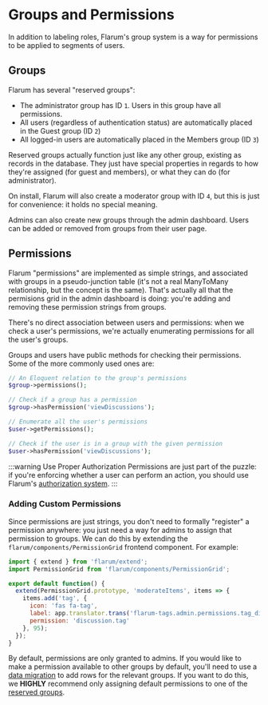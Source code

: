# Groups and Permissions

In addition to labeling roles, Flarum's group system is a way for permissions to be applied to segments of users.

## Groups

Flarum has several "reserved groups":

- The administrator group has ID `1`. Users in this group have all permissions.
- All users (regardless of authentication status) are automatically placed in the Guest group (ID `2`)
- All logged-in users are automatically placed in the Members group (ID `3`)

Reserved groups actually function just like any other group, existing as records in the database. They just have special properties in regards to how they're assigned (for guest and members), or what they can do (for administrator).

On install, Flarum will also create a moderator group with ID `4`, but this is just for convenience: it holds no special meaning.

Admins can also create new groups through the admin dashboard. Users can be added or removed from groups from their user page.

## Permissions

Flarum "permissions" are implemented as simple strings, and associated with groups in a pseudo-junction table (it's not a real ManyToMany relationship, but the concept is the same).
That's actually all that the permisions grid in the admin dashboard is doing: you're adding and removing these permission strings from groups.

There's no direct association between users and permissions: when we check a user's permissions, we're actually enumerating permissions for all the user's groups.

Groups and users have public methods for checking their permissions. Some of the more commonly used ones are:

```php
// An Eloquent relation to the group's permissions
$group->permissions();

// Check if a group has a permission
$group->hasPermission('viewDiscussions');

// Enumerate all the user's permissions
$user->getPermissions();

// Check if the user is in a group with the given permission
$user->hasPermission('viewDiscussions');
```

:::warning Use Proper Authorization
Permissions are just part of the puzzle: if you're enforcing whether a user can perform an action, you should use Flarum's [authorization system](authorization.md).
:::

### Adding Custom Permissions

Since permissions are just strings, you don't need to formally "register" a permission anywhere: you just need a way for admins to assign that permission to groups.
We can do this by extending the `flarum/components/PermissionGrid` frontend component. For example:

```js
import { extend } from 'flarum/extend';
import PermissionGrid from 'flarum/components/PermissionGrid';

export default function() {
  extend(PermissionGrid.prototype, 'moderateItems', items => {
    items.add('tag', {
      icon: 'fas fa-tag',
      label: app.translator.trans('flarum-tags.admin.permissions.tag_discussions_label'),
      permission: 'discussion.tag'
    }, 95);
  });
}
```

By default, permissions are only granted to admins. If you would like to make a permission available to other groups by default, you'll need to use a [data migration](data.md#migrations) to add rows for the relevant groups. If you want to do this, we **HIGHLY** recommend only assigning default permissions to one of the [reserved groups](#groups).
